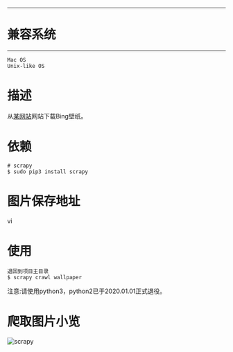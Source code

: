 ------------
# 兼容系统 #
-----------
	Mac OS
	Unix-like OS

# 描述 #
从[某网站](https://bing.ioliu.cn/)网站下载Bing壁纸。

# 依赖 #
    # scrapy 
	$ sudo pip3 install scrapy

# 图片保存地址 #
   vi 

# 使用 #
	退回到项目主目录
	$ scrapy crawl wallpaper

注意:请使用python3，python2已于2020.01.01正式退役。

# 爬取图片小览 #

![scrapy](https://s2.ax1x.com/2019/12/06/QJmRsK.md.png)


